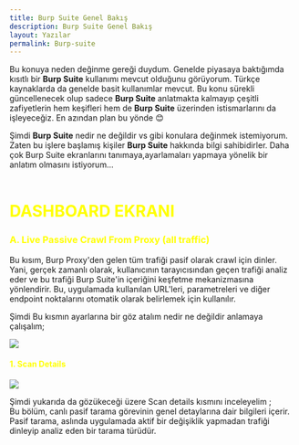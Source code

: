 ```yaml
---
title: Burp Suite Genel Bakış 
description: Burp Suite Genel Bakış 
layout: Yazılar
permalink: Burp-suite
---
```


Bu konuya neden değinme gereği duydum. Genelde piyasaya baktığımda kısıtlı bir **Burp Suite** kullanımı mevcut olduğunu görüyorum. Türkçe kaynaklarda da genelde basit kullanımlar mevcut. Bu konu sürekli güncellenecek olup sadece **Burp Suite** anlatmakta kalmayıp çeşitli zafiyetlerin hem keşifleri hem de **Burp Suite** üzerinden istismarlarını da işleyeceğiz. En azından plan bu yönde 😊

Şimdi **Burp Suite** nedir ne değildir vs gibi konulara değinmek istemiyorum. Zaten bu işlere başlamış kişiler **Burp Suite** hakkında bilgi sahibidirler. Daha çok Burp Suite ekranlarını tanımaya,ayarlamaları yapmaya yönelik bir anlatım olmasını istiyorum...
<br><br>
<h1 style="color:yellow;">DASHBOARD EKRANI</h1>
<h3 style="color:yellow;">A. Live Passive Crawl From Proxy (all traffic)</h3>
<p>Bu kısım, Burp Proxy'den gelen tüm trafiği pasif olarak crawl için dinler. Yani, gerçek zamanlı olarak, kullanıcının tarayıcısından geçen trafiği analiz eder ve bu trafiği Burp Suite'in içeriğini keşfetme mekanizmasına yönlendirir. Bu, uygulamada kullanılan URL'leri, parametreleri ve diğer endpoint noktalarını otomatik olarak belirlemek için kullanılır.</p>
<p>Şimdi Bu kısmın ayarlarına bir göz atalım nedir ne değildir anlamaya çalışalım;</p>

<img src="https://1.bp.blogspot.com/-azQaQ5fmfTU/XtVgNSoQ6gI/AAAAAAAAAXk/aw7pG0pFbJECwpc7-cyh8D4WubMbCpepACEwYBhgLKs0DAL1OcqwVXeBohNIIs25TlO06GVcF4RvlTn20g4VEoj10qyjKiDUa2V9ezVoKIVwe5PBRp100eZgXgW5dmT3SNDneW8r8fZlKvWOdBh-4D-z2BkXUeMCaNxxk9DLgEp1DmLr9RQAls0Ygn10fPRcz2gW80f7Ka7-yydcrLWzf8k2kdwwadK-cH3lhcFeeYaFncoD85xJKnIWfL5Pw1fmNd0-pcQoLI-3sb_8H0Um_jfrSPB62b4B0GNHX9y2ahKoHCapyDYeWWebxg0lfpim2JcuwNrfarCXMqbZE_1eNob6pB0B6YWjNRw09uJrY0lu2OFHrBhtp-xlTIinHQzbl9nK3qGvG8hPK4cuKGm2tPinO-e5UPG7HVPswVeCxKdxWDylqJJMLECHihev5UhokaEzUWP5JA6SkS9OuZ61w-6NnFEY72SkGgHu6miphNbGkpGixEmCKOKBdjI7QeLuV4jJ0BOQyGSn4fYXmcX1J9uK_r0AkFRkoccMOdskG1Sw3MEAmZmHA3qLGqJ2Bh9QHlPxe3h73PsX5Z95N6vwd0fKX8EnmWKZ3PsniZcgCWBbZHc18S0iTRH3uY-j3BysOkRqNtzXK_nwlQsIZ7tUwq8XV9gU/s1600/1.png](https://blogger.googleusercontent.com/img/b/R29vZ2xl/AVvXsEhfQq8P5bhjHt0hIPI1F1FWPyg3NHTq4hbHoHaHcHNPBKuS749K1iEIPuZN75b4mld60ZlIg4K6nStaI4lZ7sO0aykeDrSuQ0O6sawNEfJaQJtP7spJvqc5Cv25MhY6dI90PXp6kM9W0lHymiNyLxp3vXvgSEcMfigi39RdzF8yQAWwqfP6i8FoyS-Uudip/s320/2.png)https://blogger.googleusercontent.com/img/b/R29vZ2xl/AVvXsEhfQq8P5bhjHt0hIPI1F1FWPyg3NHTq4hbHoHaHcHNPBKuS749K1iEIPuZN75b4mld60ZlIg4K6nStaI4lZ7sO0aykeDrSuQ0O6sawNEfJaQJtP7spJvqc5Cv25MhY6dI90PXp6kM9W0lHymiNyLxp3vXvgSEcMfigi39RdzF8yQAWwqfP6i8FoyS-Uudip/s320/2.png" >

<h4 style="color:yellow;">1. Scan Details</h4>

<img src="https://1.bp.blogspot.com/-azQaQ5fmfTU/XtVgNSoQ6gI/AAAAAAAAAXk/aw7pG0pFbJECwpc7-cyh8D4WubMbCpepACEwYBhgLKs0DAL1OcqwVXeBohNIIs25TlO06GVcF4RvlTn20g4VEoj10qyjKiDUa2V9ezVoKIVwe5PBRp100eZgXgW5dmT3SNDneW8r8fZlKvWOdBh-4D-z2BkXUeMCaNxxk9DLgEp1DmLr9RQAls0Ygn10fPRcz2gW80f7Ka7-yydcrLWzf8k2kdwwadK-cH3lhcFeeYaFncoD85xJKnIWfL5Pw1fmNd0-pcQoLI-3sb_8H0Um_jfrSPB62b4B0GNHX9y2ahKoHCapyDYeWWebxg0lfpim2JcuwNrfarCXMqbZE_1eNob6pB0B6YWjNRw09uJrY0lu2OFHrBhtp-xlTIinHQzbl9nK3qGvG8hPK4cuKGm2tPinO-e5UPG7HVPswVeCxKdxWDylqJJMLECHihev5UhokaEzUWP5JA6SkS9OuZ61w-6NnFEY72SkGgHu6miphNbGkpGixEmCKOKBdjI7QeLuV4jJ0BOQyGSn4fYXmcX1J9uK_r0AkFRkoccMOdskG1Sw3MEAmZmHA3qLGqJ2Bh9QHlPxe3h73PsX5Z95N6vwd0fKX8EnmWKZ3PsniZcgCWBbZHc18S0iTRH3uY-j3BysOkRqNtzXK_nwlQsIZ7tUwq8XV9gU/s1600/1.png](https://blogger.googleusercontent.com/img/b/R29vZ2xl/AVvXsEhfQq8P5bhjHt0hIPI1F1FWPyg3NHTq4hbHoHaHcHNPBKuS749K1iEIPuZN75b4mld60ZlIg4K6nStaI4lZ7sO0aykeDrSuQ0O6sawNEfJaQJtP7spJvqc5Cv25MhY6dI90PXp6kM9W0lHymiNyLxp3vXvgSEcMfigi39RdzF8yQAWwqfP6i8FoyS-Uudip/s320/2.png)https://blogger.googleusercontent.com/img/b/R29vZ2xl/AVvXsEhfQq8P5bhjHt0hIPI1F1FWPyg3NHTq4hbHoHaHcHNPBKuS749K1iEIPuZN75b4mld60ZlIg4K6nStaI4lZ7sO0aykeDrSuQ0O6sawNEfJaQJtP7spJvqc5Cv25MhY6dI90PXp6kM9W0lHymiNyLxp3vXvgSEcMfigi39RdzF8yQAWwqfP6i8FoyS-Uudip/s320/2.png](https://blogger.googleusercontent.com/img/b/R29vZ2xl/AVvXsEibi4AJVmz5jZSUJkpaypt6r5l9R1dpFVLwxB-Foc7jU6s3lwt9lb-rIHU0sh7rvAFzJ2i2gWnCdWJFZ4mZisbdtGxN0cAOCHaxghcPrqUW601IwBVqiy7uetTenUqQaD37N4uxWk3QCXeT4jAcqxjjsxyYFzNdhxMknc-tVw70OK_lHQC3zieP9WBiislG/s320/3.png)https://blogger.googleusercontent.com/img/b/R29vZ2xl/AVvXsEibi4AJVmz5jZSUJkpaypt6r5l9R1dpFVLwxB-Foc7jU6s3lwt9lb-rIHU0sh7rvAFzJ2i2gWnCdWJFZ4mZisbdtGxN0cAOCHaxghcPrqUW601IwBVqiy7uetTenUqQaD37N4uxWk3QCXeT4jAcqxjjsxyYFzNdhxMknc-tVw70OK_lHQC3zieP9WBiislG/s320/3.png" >

<p>Şimdi yukarıda da gözükeceği üzere Scan details kısmını inceleyelim ;<br>
Bu bölüm, canlı pasif tarama görevinin genel detaylarına dair bilgileri içerir. Pasif tarama, aslında uygulamada aktif bir değişiklik yapmadan trafiği dinleyip analiz eden bir tarama türüdür.
</p>





